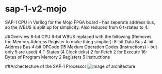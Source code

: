 # sap-1-v2-mojo
SAP-1 CPU in Verilog for the Mojo FPGA board - has seperate address bus, so the WBUS is split up for simplicity. Also reduced from 6 t-states to 4.

##Overview
8-bit CPU
  8-bit WBUS replaced with the following (Removes the Memory Address Register to make thing simplier):
    8-bit Data Bus
    4-bit Address Bus
  4-bit OPCode (15 Maxium Operation Codes (Instructions) - but only 5 are used)
4 T States (4 Clock ticks)
  2 for Fetch
  2 for Execute
16-Bytes of Program Memory
2 Registers
5 Instructions

##Archectecture of the SAP-1 Processor
![Image of architecture](http://i.imgur.com/g4ARuWI.png)
